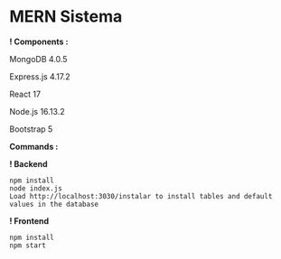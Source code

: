 # MERN Sistema

**! Components :**

MongoDB 4.0.5

Express.js 4.17.2

React 17

Node.js 16.13.2

Bootstrap 5

**Commands :**

**! Backend**

```
npm install
node index.js
Load http://localhost:3030/instalar to install tables and default values in the database
```

**! Frontend**

```
npm install
npm start
```
